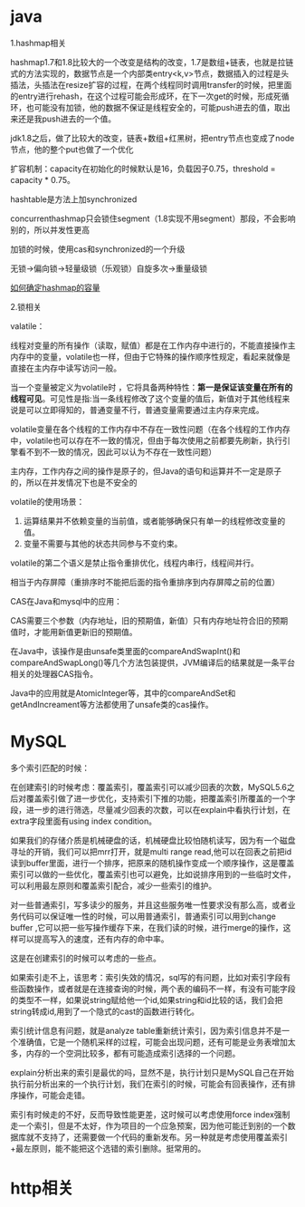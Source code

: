 # java

1.hashmap相关

hashmap1.7和1.8比较大的一个改变是结构的改变，1.7是数组+链表，也就是拉链式的方法实现的，数据节点是一个内部类entry<k,v>节点，数据插入的过程是头插法，头插法在resize扩容的过程，在两个线程同时调用transfer的时候，把里面的entry进行rehash，在这个过程可能会形成环，在下一次get的时候，形成死循环，也可能没有加锁，他的数据不保证是线程安全的，可能push进去的值，取出来还是我push进去的一个值。

jdk1.8之后，做了比较大的改变，链表+数组+红黑树，把entry节点也变成了node节点，他的整个put也做了一个优化

扩容机制：capacity在初始化的时候默认是16，负载因子0.75，threshold = capacity * 0.75。

hashtable是方法上加synchronized

concurrenthashmap只会锁住segment（1.8实现不用segment）那段，不会影响别的，所以并发性更高

加锁的时候，使用cas和synchronized的一个升级

无锁->偏向锁->轻量级锁（乐观锁）自旋多次->重量级锁

[如何确定hashmap的容量](https://blog.csdn.net/sybnfkn040601/article/details/73194613/)

2.锁相关

valatile：

线程对变量的所有操作（读取，赋值）都是在工作内存中进行的，不能直接操作主内存中的变量，volatile也一样，但由于它特殊的操作顺序性规定，看起来就像是直接在主内存中读写访问一般。

当一个变量被定义为volatile时 ，它将具备两种特性：**第一是保证该变量在所有的线程可见**。可见性是指:当一条线程修改了这个变量的值后，新值对于其他线程来说是可以立即得知的，普通变量不行，普通变量需要通过主内存来完成。

volatile变量在各个线程的工作内存中不存在一致性问题（在各个线程的工作内存中，volatile也可以存在不一致的情况，但由于每次使用之前都要先刷新，执行引擎看不到不一致的情况，因此可以认为不存在一致性问题）

主内存，工作内存之间的操作是原子的，但Java的语句和运算并不一定是原子的，所以在并发情况下也是不安全的

volatile的使用场景：

1. 运算结果并不依赖变量的当前值，或者能够确保只有单一的线程修改变量的值。
2. 变量不需要与其他的状态共同参与不变约束。

volatile的第二个语义是禁止指令重排优化，线程内串行，线程间并行。

相当于内存屏障（重排序时不能把后面的指令重排序到内存屏障之前的位置）



CAS在Java和mysql中的应用：

CAS需要三个参数（内存地址，旧的预期值，新值）只有内存地址符合旧的预期值时，才能用新值更新旧的预期值。

在Java中，该操作是由unsafe类里面的compareAndSwapInt()和compareAndSwapLong()等几个方法包装提供，JVM编译后的结果就是一条平台相关的处理器CAS指令。

Java中的应用就是AtomicInteger等，其中的compareAndSet和getAndIncreament等方法都使用了unsafe类的cas操作。

# MySQL

多个索引匹配的时候：

在创建索引的时候考虑：覆盖索引，覆盖索引可以减少回表的次数，MySQL5.6之后对覆盖索引做了进一步优化，支持索引下推的功能，把覆盖索引所覆盖的一个字段，进一步的进行筛选，尽量减少回表的次数，可以在explain中看执行计划，在extra字段里面有using index condition。

如果我们的存储介质是机械硬盘的话，机械硬盘比较怕随机读写，因为有一个磁盘寻址的开销，我们可以把mrr打开，就是multi range read,他可以在回表之前把id读到buffer里面，进行一个排序，把原来的随机操作变成一个顺序操作，这是覆盖索引可以做的一些优化，覆盖索引也可以避免，比如说排序用到的一些临时文件，可以利用最左原则和覆盖索引配合，减少一些索引的维护。

对一些普通索引，写多读少的服务，并且这些服务唯一性要求没有那么高，或者业务代码可以保证唯一性的时候，可以用普通索引，普通索引可以用到change buffer ,它可以把一些写操作缓存下来，在我们读的时候，进行merge的操作，这样可以提高写入的速度，还有内存的命中率。

这是在创建索引的时候可以考虑的一些点。

如果索引走不上，该思考：索引失效的情况，sql写的有问题，比如对索引字段有些函数操作，或者就是在连接查询的时候，两个表的编码不一样，有没有可能字段的类型不一样，如果说string赋给他一个id,如果string和id比较的话，我们会把string转成id,用到了一个隐式的cast的函数进行转化。

索引统计信息有问题，就是analyze table重新统计索引，因为索引信息并不是一个准确值，它是一个随机采样的过程，可能会出现问题，还有可能是业务表增加太多，内存的一个空洞比较多，都有可能造成索引选择的一个问题。

explain分析出来的索引是最优的吗，显然不是，执行计划只是MySQL自己在开始执行前分析出来的一个执行计划，我们在索引的时候，可能会有回表操作，还有排序操作，可能会走错。

索引有时候走的不好，反而导致性能更差，这时候可以考虑使用force index强制走一个索引，但是不太好，作为项目的一个应急预案，因为他可能迁到别的一个数据库就不支持了，还需要做一个代码的重新发布。另一种就是考虑使用覆盖索引+最左原则，能不能把这个选错的索引删除。挺常用的。

# http相关